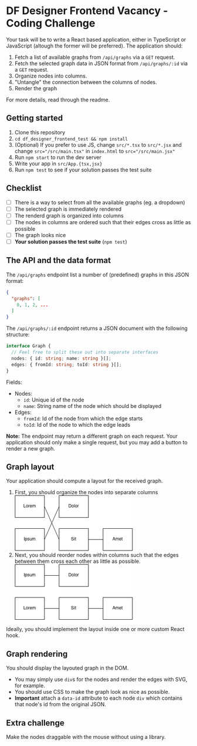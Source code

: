 # DF Designer Frontend Vacancy - Coding Challenge

Your task will be to write a React based application, either in TypeScript or JavaScript (altough the former will be preferred). The application should:

1. Fetch a list of available graphs from `/api/graphs` via a `GET` request.
2. Fetch the selected graph data in JSON format from `/api/graphs/:id` via a `GET` request.
3. Organize nodes into columns.
4. "Untangle" the connection between the columns of nodes.
5. Render the graph

For more details, read through the readme.

## Getting started

 1. Clone this repository
 2. `cd df_designer_frontend_test && npm install`
 3. (Optional) If you prefer to use JS, change `src/*.tsx` to `src/*.jsx` and change `src="/src/main.tsx"` in `index.html` to `src="/src/main.jsx"`
 4. Run `npm start` to run the dev server
 5. Write your app in `src/App.{tsx,jsx}`
 6. Run `npm test` to see if your solution passes the test suite


## Checklist

 - [ ] There is a way to select from all the available graphs (eg. a dropdown)
 - [ ] The selected graph is immediately rendered
 - [ ] The renderd graph is organized into columns
 - [ ] The nodes in columns are ordered such that their edges cross as little as possible
 - [ ] The graph looks nice
 - [ ] **Your solution passes the test suite** (`npm test`)

## The API and the data format

The `/api/graphs` endpoint list a number of (predefined) graphs in this JSON format:

```json
{
  "graphs": [
    0, 1, 2, ...
  ]
}
```

The `/api/graphs/:id` endpoint returns a JSON document with the following structure:

```typescript
interface Graph {
  // Feel free to split these out into separate interfaces
  nodes: { id: string; name: string }[];
  edges: { fromId: string; toId: string }[];
}
```

Fields:

- Nodes:
  - `id`: Unique id of the node
  - `name`: String name of the node which should be displayed
- Edges:
  - `fromId`: Id of the node from which the edge starts
  - `toId`: Id of the node to which the edge leads

**Note:** The endpoint may return a different graph on each request. Your application should only make a single request, but you may add a button to render a new graph.

## Graph layout

Your application should compute a layout for the received graph.

 1. First, you should organize the nodes into separate columns
![Graph columns](graph-columns.png)
 2. Next, you should reorder nodes within columns such that the edges between them cross each other as little as possible.
![Graph untangled](graph-untangled.png)

Ideally, you should implement the layout inside one or more custom React hook.

## Graph rendering

You should display the layouted graph in the DOM. 
 - You may simply use `div`s for the nodes and render the edges with SVG, for example. 
 - You should use CSS to make the graph look as nice as possible.
 - **Important** attach a `data-id` attribute to each node `div` which contains that node's id from the original JSON.


## Extra challenge

Make the nodes draggable with the mouse without using a library.

